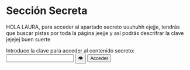 # Sección Secreta

<div id="secretContent" style="display: none;">
    <h2>Contenido Secreto</h2>
    <p>Este es el contenido que solo se puede ver si tienes la clave correcta.</p>
</div>

<div id="passwordContainer">
    <p> HOLA LAURA, para acceder al apartado secreto uuuhuhh ejejje, tendrás que buscar pistas por toda la página jeejje y así podrás descrifrar la clave jejejej buen suerte <p>
    <label for="password">Introduce la clave para acceder al contenido secreto:</label>
    <input type="password" id="password" />
    <button onclick="togglePasswordVisibility()">👁️</button>
    <button onclick="checkPassword()">Acceder</button>
    <p id="message" style="color: red;"></p>
</div>

<script>
    function checkPassword() {
        const password = document.getElementById('password').value;
        const secretContent = document.getElementById('secretContent');
        const message = document.getElementById('message');
        const passwordContainer = document.getElementById('passwordContainer');
        
        // Cambia "tu_clave_secreta" por la clave que deseas usar
        if (password === "caca en mis pantalones") {
            secretContent.style.display = 'block'; // Mostrar contenido secreto
            message.innerText = ''; // Limpiar mensaje
            passwordContainer.style.display = 'none'; // Ocultar el contenedor de la contraseña
        } else {
            message.innerText = 'Clave incorrecta. Inténtalo de nuevo.';
            secretContent.style.display = 'none'; // Ocultar contenido secreto
        }
    }

    function togglePasswordVisibility() {
        const passwordInput = document.getElementById('password');
        const type = passwordInput.getAttribute('type') === 'password' ? 'text' : 'password';
        passwordInput.setAttribute('type', type);
    }
</script>
